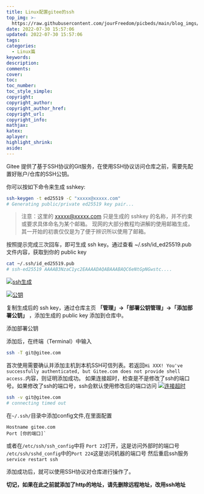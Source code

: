 ```yaml
---
title: Linux配置gitee的ssh
top_img: >-
  https://raw.githubusercontent.com/jourFreedom/picbeds/main/blog_imgs/8ea16b280878493e8b07cd4f33c4b465_9b9b8903ca754025ae8507dbb805525a_thumb.jpg
date: 2022-07-30 15:57:06
updated: 2022-07-30 15:57:06
tags:
categories:
  - Linux篇
keywords:
description:
comments:
cover:
toc:
toc_number:
toc_style_simple:
copyright:
copyright_author:
copyright_author_href:
copyright_url:
copyright_info:
mathjax:
katex:
aplayer:
highlight_shrink:
aside:
---
```



Gitee 提供了基于SSH协议的Git服务，在使用SSH协议访问仓库之前，需要先配置好账户/仓库的SSH公钥。

你可以按如下命令来生成 sshkey:

```bash
ssh-keygen -t ed25519 -C "xxxxx@xxxxx.com"  
# Generating public/private ed25519 key pair...
```

>注意：这里的 xxxxx@xxxxx.com 只是生成的 sshkey 的名称，并不约束或要求具体命名为某个邮箱。
现网的大部分教程均讲解的使用邮箱生成，其一开始的初衷仅仅是为了便于辨识所以使用了邮箱。

按照提示完成三次回车，即可生成 ssh key。通过查看 ~/.ssh/id_ed25519.pub 文件内容，获取到你的 public key
```bash
cat ~/.ssh/id_ed25519.pub
# ssh-ed25519 AAAAB3NzaC1yc2EAAAADAQABAAABAQC6eNtGpNGwstc....
```


[![ssh生成](http://www.ws865.com/wp-content/uploads/2022/03/676dd7f4d9cb1b9-1024x614.png)](http://www.ws865.com/wp-content/uploads/2022/03/676dd7f4d9cb1b9.png)

[![公钥](http://www.ws865.com/wp-content/uploads/2022/03/10ea593baf29e6c-1024x392.png)](http://www.ws865.com/wp-content/uploads/2022/03/10ea593baf29e6c.png)

复制生成后的 ssh key，通过仓库主页 **「管理」->「部署公钥管理」->「添加部署公钥」** ，添加生成的 public key 添加到仓库中。

添加部署公钥

添加后，在终端（Terminal）中输入
```bash
ssh -T git@gitee.com
```

首次使用需要确认并添加主机到本机SSH可信列表。若返回` Hi XXX! You've successfully authenticated, but Gitee.com does not provide shell access. `内容，则证明添加成功。
如果连接超时，检查是不是修改了ssh的端口号。如果修改了ssh的端口号，ssh会默认使用修改后的端口访问
[![连接超时](http://www.ws865.com/wp-content/uploads/2022/03/44ebe5c05cb1aed.png)](http://www.ws865.com/wp-content/uploads/2022/03/44ebe5c05cb1aed.png)
```bash
ssh -v git@gitee.com
# connecting timed out
```
在`~/.ssh/`目录中添加config文件,在里面配置

```
Hostname gitee.com 
Port [你的端口]`
```
或者在`/etc/ssh/ssh_config`中将 `Port 22`打开，这是访问外部时的端口号
`/etc/ssh/sshd_config`中的`Port 224`这是访问机器的端口号
然后重启ssh服务`service restart ssh`

添加成功后，就可以使用SSH协议对仓库进行操作了。

**切记，如果在此之前就添加了http的地址，请先删除远程地址，改用ssh地址**